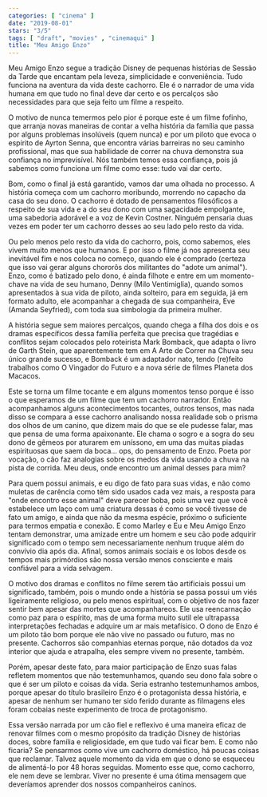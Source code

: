 ```yaml
---
categories: [ "cinema" ]
date: "2019-08-01"
stars: "3/5"
tags: [ "draft", "movies" , "cinemaqui" ]
title: "Meu Amigo Enzo"
---
```

Meu Amigo Enzo segue a tradição Disney de pequenas histórias de Sessão
da Tarde que encantam pela leveza, simplicidade e conveniência. Tudo
funciona na aventura da vida deste cachorro. Ele é o narrador de uma
vida humana em que tudo no final deve dar certo e os percalços são
necessidades para que seja feito um filme a respeito.

O motivo de nunca temermos pelo pior é porque este é um filme fofinho,
que arranja novas maneiras de contar a velha história da família que
passa por alguns problemas insolúveis (quem nunca) e por um piloto que
evoca o espírito de Ayrton Senna, que encontra várias barreiras no seu
caminho profissional, mas que sua habilidade de correr na chuva demonstra
sua confiança no imprevisível. Nós também temos essa confiança,
pois já sabemos como funciona um filme como esse: tudo vai dar certo.

Bom, como o final já está garantido, vamos dar uma olhada no processo. A
história começa com um cachorro moribundo, morrendo no capacho da
casa do seu dono. O cachorro é dotado de pensamentos filosóficos
a respeito de sua vida e a do seu dono com uma sagacidade empolgante,
uma sabedoria adorável e a voz de Kevin Costner. Ninguém pensaria duas
vezes em poder ter um cachorro desses ao seu lado pelo resto da vida.

Ou pelo menos pelo resto da vida do cachorro, pois, como sabemos, eles
vivem muito menos que humanos. E por isso o filme já nos apresenta
seu inevitável fim e nos coloca no começo, quando ele é comprado
(certeza que isso vai gerar alguns chororôs dos militantes do "adote um
animal"). Enzo, como é batizado pelo dono, é ainda filhote e entre em
um momento-chave na vida de seu humano, Denny (Milo Ventimiglia), quando
somos apresentados à sua vida de piloto, ainda solteiro, para em seguida,
já em formato adulto, ele acompanhar a chegada de sua companheira, Eve
(Amanda Seyfried), com toda sua simbologia da primeira mulher.

A história segue sem maiores percalços, quando chega a filha dos dois e
os dramas específicos dessa família perfeita que precisa que tragédias
e conflitos sejam colocados pelo roteirista Mark Bomback, que adapta
o livro de Garth Stein, que aparentemente tem em A Arte de Correr na
Chuva seu único grande sucesso, e Bomback é um adaptador nato, tendo
(re)feito trabalhos como O Vingador do Futuro e a nova série de filmes
Planeta dos Macacos.

Este se torna um filme tocante e em alguns momentos tenso porque é
isso o que esperamos de um filme que tem um cachorro narrador. Então
acompanhamos alguns acontecimentos tocantes, outros tensos, mas nada
disso se compara a esse cachorro analisando nossa realidade sob o prisma
dos olhos de um canino, que dizem mais do que se ele pudesse falar,
mas que pensa de uma forma apaixonante. Ele chama o sogro e a sogra do
seu dono de gêmeos por aturarem em uníssono, em uma das muitas piadas
espirituosas que saem da boca... ops, do pensamento de Enzo. Poeta por
vocação, o cão faz analogias sobre os medos da vida usando a chuva
na pista de corrida. Meu deus, onde encontro um animal desses para mim?

Para quem possui animais, e eu digo de fato para suas vidas, e não como
muletas de carência como têm sido usados cada vez mais, a resposta
para "onde encontro esse animal" deve parecer boba, pois uma vez que
você estabelece um laço com uma criatura dessas é como se você
tivesse de fato um amigo, e ainda que não da mesma espécie, próximo
o suficiente para termos empatia e conexão. E como Marley e Eu e Meu
Amigo Enzo tentam demonstrar, uma amizade entre um homem e seu cão pode
adquirir significado com o tempo sem necessariamente nenhum truque além
do convívio dia após dia. Afinal, somos animais sociais e os lobos
desde os tempos mais primórdios são nossa versão menos consciente e
mais confiável para a vida selvagem.

O motivo dos dramas e conflitos no filme serem tão artificiais possui um
significado, também, pois o mundo onde a história se passa possui um
viés ligeiramente religioso, ou pelo menos espiritual, com o objetivo
de nos fazer sentir bem apesar das mortes que acompanhareos. Ele usa
reencarnação como paz para o espírito, mas de uma forma muito sutil ele
ultrapassa interpretações fechadas e adquire um ar mais metafísico. O
dono de Enzo é um piloto tão bom porque ele não vive no passado
ou futuro, mas no presente. Cachorros são companhias eternas porque,
não dotados da voz interior que ajuda e atrapalha, eles sempre vivem
no presente, também.

Porém, apesar deste fato, para maior participação de Enzo suas falas
refletem momentos que não testemunhamos, quando seu dono fala sobre
o que é ser um piloto e coisas da vida. Seria estranho testemunhamos
ambos, porque apesar do título brasileiro Enzo é o protagonista dessa
história, e apesar de nenhum ser humano ter sido ferido durante as
filmagens eles foram cobaias neste experimento de troca de protagonismo.

Essa versão narrada por um cão fiel e reflexivo é uma maneira eficaz de
renovar filmes com o mesmo propósito da tradição Disney de histórias
doces, sobre família e religiosidade, em que tudo vai ficar bem. E
como não ficaria? Se pensarmos como vive um cachorro doméstico, há
poucas coisas que reclamar. Talvez aquele momento da vida em que o dono
se esqueceu de alimentá-lo por 48 horas seguidas. Momento esse que,
como cachorro, ele nem deve se lembrar. Viver no presente é uma ótima
mensagem que deveríamos aprender dos nossos companheiros caninos.
